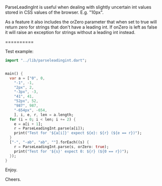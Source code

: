 
ParseLeadingInt is useful when dealing with slightly uncertain int values stored in CSS values of the browser. E.g. "10px".

As a feature it also includes the orZero parameter that when set to true will return zero for strings that don't have a leading int. If onZero is left as false it will raise an exception for strings without a leading int instead.

==========

Test example:

```dart
import "../lib/parseleadingint.dart";


main() {
  var a = ["0", 0,
    "-1", -1,
    "2px", 2,
    "-3px", -3,
    "41", 41,
    "52px", 52,
    "987", 987,
    "-654px", -654,
    ], i, e, r, len = a.length;
  for (i = 0; i < len; i += 2) {
    e = a[i + 1];
    r = ParseLeadingInt.parse(a[i]);
    print("Test for '${a[i]}' expect ${e}: ${r} (${e == r})");
  }
  ["-", "-ab", "ab", ""].forEach((s) {
    r = ParseLeadingInt.parse(s, orZero: true);
    print("Test for '${s}' expect 0: ${r} (${0 == r})");
  });
}
```

Enjoy.

Cheers.

